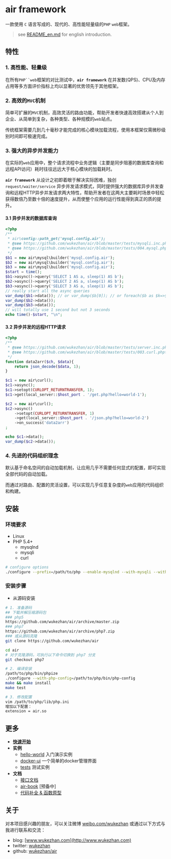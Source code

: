 # air framework

一款使用 `C` 语言写成的、现代的、高性能轻量级的`PHP` `web`框架。

> see [README_en.md](README_en.md) for english introduction.

## 特性

### 1. 高性能、轻量级

在所有`PHP``web`框架的对比测试中，**`air framework`** 在并发数(QPS)、CPU及内存占用等多方面评价指标上均以显著的优势领先于其他框架。

### 2. 高效的`MVC`机制

简单可扩展的`MVC`机制，高效灵活的路由功能，帮助开发者快速高效搭建从个人到企业、从简单到复杂，各种类型、各种规模的`web`站点。

传统框架需要几到几十毫秒才能完成的核心模块加载流程，使用本框架仅需微秒级别时间即可极速完成。

### 3. 强大的异步并发能力

在实际的`web`应用中，整个请求流程中业务逻辑（主要是同步阻塞的数据库查询和远程API访问）耗时往往远远大于核心模块的加载耗时。

**`air framework`** 从设计之初即着眼于解决实际困难，独创 `request/waiter/service` 异步并发请求模式，同时提供强大的数据库异步并发查询和远程HTTP异步并发请求两大特性，帮助开发者在这两大主要耗时场景中轻松获得数倍乃至数十倍的速度提升，从而使整个应用的运行性能得到真正的质的提升。

#### 3.1 异步并发的数据库查询

```php
<?php
/**
 * air\config::path_get('mysql.config.air');
 * @see https://github.com/wukezhan/air/blob/master/tests/mysqli.inc.php
 * @see https://github.com/wukezhan/air/blob/master/tests/004.mysql.phpt
 */
$b1 = new air\mysql\builder('mysql.config.air');
$b2 = new air\mysql\builder('mysql.config.air');
$b3 = new air\mysql\builder('mysql.config.air');
$start = time();
$b1->async()->query('SELECT 1 AS a, sleep(1) AS b');
$b2->async()->query('SELECT 2 AS a, sleep(1) AS b');
$b3->async()->query('SELECT 3 AS a, sleep(1) AS b');
// really start all the async queries
var_dump($b1->data()); // or var_dump($b[0]); // or foreach($b as $k=>$v){...}
var_dump($b2->data());
var_dump($b3->data());
// will totally use 1 second but not 3 seconds
echo time()-$start, "\n";
```

#### 3.2 异步并发的远程HTTP请求

```php
<?php
/**
 * @see https://github.com/wukezhan/air/blob/master/tests/server.inc.php
 * @see https://github.com/wukezhan/air/blob/master/tests/003.curl.phpt
 */
function data2arr($ch, $data){
    return json_decode($data, 1);
}

$c1 = new air\curl();
$c1->async();
$c1->setopt(CURLOPT_RETURNTRANSFER, 1);
$c1->get(local_server::$host_port . '/get.php?hello=world-1');

$c2 = new air\curl();
$c2->async()
    ->setopt(CURLOPT_RETURNTRANSFER, 1)
    ->get(local_server::$host_port . '/json.php?hello=world-2')
    ->on_success('data2arr')
;

echo $c1->data();
var_dump($c2->data());
```

### 4. 先进的代码组织理念

默认基于命名空间的自动加载机制，让应用几乎不需要任何显式的配置，即可实现全部代码的自动加载。

而通过对路由、配置的灵活设置，可以实现几乎任意复杂度的`web`应用的代码组织和构建。

## 安装

### 环境要求

* Linux
* PHP 5.4+
    * mysqlnd
    * mysqli
    * curl

```sh
# configure options
./configure --prefix=/path/to/php --enable-mysqlnd --with-mysqli --with-curl
```

### 安装步骤

- 从源码安装

```sh
# 1. 准备源码
## 下载并解压缩源码包
### php5
https://github.com/wukezhan/air/archive/master.zip
### php7
https://github.com/wukezhan/air/archive/php7.zip
### 或从源码克隆
git clone https://github.com/wukezhan/air

cd air
# 对于克隆源码，可执行以下命令切换到 php7 分支
git checkout php7

# 2. 编译安装
/path/to/php/bin/phpize
./configure --with-php-config=/path/to/php/bin/php-config
make && make install
make test

# 3. 修改配置
vim /path/to/php/lib/php.ini
增加以下配置：
extension = air.so
```

## 更多

* **[快速开始](hello-world/README.md)**
* **实例**
	* [hello-world](hello-world) 入门演示实例
	* [docker-ui](https://github.com/wukezhan/docker-ui) 一个简单的docker管理界面
	* [tests](tests) 测试实例
* **文档**
	* [接口文档](helper/doc.md)
	* [air-book](http://air.wukezhan.com) [预备中]
	* [代码补全 & 函数原型](helper/air.php)

## 关于

对本项目感兴趣的朋友，可以关注微博 [weibo.com/wukezhan](http://weibo.com/wukezhan) 或通过以下方式与我进行联系和交流：

* blog: [www.wukezhan.com](http://www.wukezhan.com)
* twitter: [wukezhan](https://twitter.com/wukezhan)
* github: [wukezhan/air](https://github.com/wukezhan/air)
